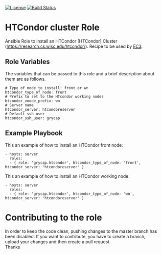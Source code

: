 [![License](https://img.shields.io/badge/license-Apache%202-blue.svg)](https://www.apache.org/licenses/LICENSE-2.0)
[![Build Status](https://travis-ci.org/grycap/ansible-role-htcondor.svg?branch=master)](https://travis-ci.org/grycap/ansible-role-htcondor)

HTCondor cluster Role
======================

Ansible Role to install an HTCondor [HTCondor] Cluster (https://research.cs.wisc.edu/htcondor/).
Recipe to be used by [EC3](http://servproject.i3m.upv.es/ec3/).

Role Variables
--------------

The variables that can be passed to this role and a brief description about them are as follows.
```
# Type of node to install: front or wn
htcondor_type_of_node: front
# Prefix to set to the HTcondor working nodes
htcondor_vnode_prefix: wn
# Server name
htcondor_server: htcondoreserver
# Default ssh user
htcondor_ssh_user: grycap
```

Example Playbook
----------------

This an example of how to install an HTCondor front node:
```
- hosts: server
  roles:
  - { role: 'grycap.htcondor', htcondor_type_of_node: 'front', htcondor_server: 'htcondoreserver' }
```

This an example of how to install an HTCondor working node:
```
- hosts: server
  roles:
  - { role: 'grycap.htcondor', htcondor_type_of_node: 'wn', htcondor_server: 'htcondoreserver' }
```
Contributing to the role
========================
In order to keep the code clean, pushing changes to the master branch has been disabled. If you want to contribute, you have to create a branch, upload your changes and then create a pull request.  
Thanks
